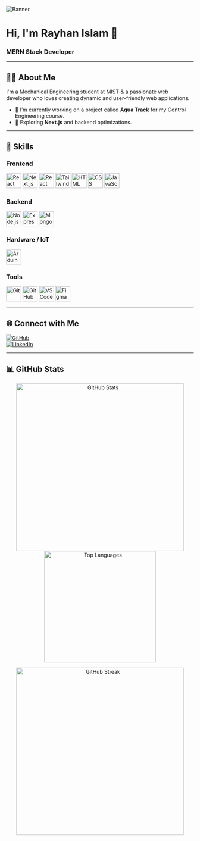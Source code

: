 ![Banner](https://i.ibb.co/7JzKp42S/purple-blue-Modern-Technology-Linktree-Background-1280-x-320-px.png)

# Hi, I'm Rayhan Islam 👋  
### MERN Stack Developer

---

## 👨‍💻 About Me
I'm a Mechanical Engineering student at MIST & a passionate web developer who loves creating dynamic and user-friendly web applications.

- 🔭 I’m currently working on a project called **Aqua Track** for my Control Engineering course.  
- 🌱 Exploring **Next.js** and backend optimizations.

---

## 🚀 Skills

### Frontend  
<p>
  <img src="https://skillicons.dev/icons?i=react" alt="React" width="40" height="40" />
  <img src="https://skillicons.dev/icons?i=nextjs" alt="Next.js" width="40" height="40" />
  <img src="https://skillicons.dev/icons?i=reactquery" alt="React Query" width="40" height="40" />
  <img src="https://skillicons.dev/icons?i=tailwind" alt="Tailwind CSS" width="40" height="40" />
  <img src="https://skillicons.dev/icons?i=html" alt="HTML" width="40" height="40" />
  <img src="https://skillicons.dev/icons?i=css" alt="CSS" width="40" height="40" />
  <img src="https://skillicons.dev/icons?i=javascript" alt="JavaScript" width="40" height="40" />
</p>

### Backend  
<p>
  <img src="https://skillicons.dev/icons?i=nodejs" alt="Node.js" width="40" height="40" />
  <img src="https://skillicons.dev/icons?i=express" alt="Express" width="40" height="40" />
  <img src="https://skillicons.dev/icons?i=mongodb" alt="MongoDB" width="40" height="40" />
</p>

### Hardware / IoT  
<p>
  <img src="https://skillicons.dev/icons?i=arduino" alt="Arduino" width="40" height="40" />
</p>

### Tools  
<p>
  <img src="https://skillicons.dev/icons?i=git" alt="Git" width="40" height="40" />
  <img src="https://skillicons.dev/icons?i=github" alt="GitHub" width="40" height="40" />
  <img src="https://skillicons.dev/icons?i=vscode" alt="VSCode" width="40" height="40" />
  <img src="https://skillicons.dev/icons?i=figma" alt="Figma" width="40" height="40" />
</p>

---

## 🌐 Connect with Me  
[![GitHub](https://img.shields.io/badge/GitHub-%2312100E.svg?&logo=github&logoColor=white)](https://github.com/rayhan-islam-21)  
[![LinkedIn](https://img.shields.io/badge/LinkedIn-%230077B5.svg?&logo=linkedin&logoColor=white)](https://linkedin.com/in/rayhan-islam)

---

## 📊 GitHub Stats  
<p align="center">
  <img src="https://github-readme-stats.vercel.app/api?username=rayhan-islam-21&show_icons=true&theme=radical" alt="GitHub Stats" width="450" />
  <img src="https://github-readme-stats.vercel.app/api/top-langs/?username=rayhan-islam-21&layout=compact&theme=radical" alt="Top Languages" width="300" />
</p>
<p align="center">
  <img src="https://github-readme-streak-stats.herokuapp.com/?user=rayhan-islam-21" alt="GitHub Streak" width="450" />
</p>

